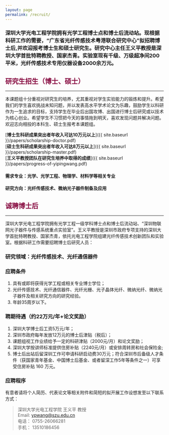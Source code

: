 ```yaml
---
layout: page
permalink: /recruit/
---
```


### 深圳大学光电工程学院拥有光学工程博士点和博士后流动站。现根据科研工作的需要，“广东省光纤传感技术粤港联合研究中心”拟招聘博士后,并欢迎报考博士生和硕士研究生。研究中心主任王义平教授是深圳大学首批特聘教授、国家杰青。实验室现有千级、万级超净间200平米，光纤传感技术专用仪器设备2000余万元。

<h2 style="color: #870A40;"> 研究生招生（博士、硕士）</h2>

---

本课题组十分重视对研究生的培养，尤其重视对学生实验能力的锻炼和提升。希望我们的学生喜欢挑战未知问题，并以发表高水平学术论文为乐趣，鼓励学生以科研作为一生追求的目标，支持学生在毕业后出国攻博、出国进行博士后研究或以技术为核心创业。希望学生不习惯把今天的事情拖到明天，喜欢发现问题并解决问题。欢迎志向相投的本科生、硕士生报考本课题组。

[**博士生科研成果突出者年收入可达10万元以上**]({{ site.baseurl }}/papers/scholarship-doctor.pdf)<br>
[**硕士生科研成果突出者年收入可达8万元以上**]({{ site.baseurl }}/papers/scholarship-master.pdf)<br>
[**王义平教授团队在研究生培养中取得的成绩**]({{ site.baseurl }}/papers/progress-of-yipingwang.pdf)<br>

#### 需求专业：光学、光学工程、物理学、材料学等相关专业

#### 研究方向：光纤传感技术、微纳光子器件制备及应用

<h2 style="color: #870A40;">诚聘博士后</h2>

---

深圳大学光电工程学院拥有光学工程一级学科博士点和博士后流动站、“深圳物联网光子器件与传感系统重点实验室”。王义平教授是深圳市政府专项支持的深圳大学首批特聘教授、国家杰青，依托光电工程学院组建光纤传感技术创新团队和实验室。根据科研工作需要招聘博士后研究人员：

### 研究领域：光纤传感技术、光纤通信器件

### 应聘条件
  
  1. 具有或即将获得光学工程或相关专业博士学位；
  2. 光纤传感技术、光纤通信器件、光纤光栅、光子晶体光纤、微纳光纤、微纳光子器件及相关研究方向的研究经验。
  3. 年龄35周岁以下。
### 聘期待遇（约22万元/年+论文奖励）

  1. 深圳大学博士后工资5万元/年；<br>
  2. 深圳市政府每年发放12万元的博士后津贴（税后）；<br>
  3. 课题组视工作业绩给予一定的科研津贴（2000元/月）和论文奖励；<br>
  4. 深圳大学按讲师标准提供住房补贴（2240元/月）或安排周转房和社会保险金;<br>
  5. 博士后出站后留深圳工作可申请科研启动费30万元；符合深圳市后备级人才条件（获国家青年基金、中国博士后基金、或者留深工作5年等条件之一）可享受住房补贴 160 万元。<br>


### 应聘程序

有意者请将个人简历、代表论文等相关附件和简短的拟开展工作设想发至以下联系方式：

> 深圳大学光电工程学院 王义平 教授<br>
> Email: ypwang@szu.edu.cn<br>
> 电话： 0755-26066281<br>
> 手机： 13510186456


